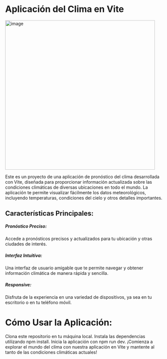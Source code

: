 

# Aplicación del Clima en Vite
<img width="480" alt="image" src="https://github.com/conradojuliosisnero/WeatherApp/assets/111514635/68a8f91c-8c94-43bd-a1f3-48cbbcbd7cb6">



Este es un proyecto de una aplicación de pronóstico del clima desarrollada con Vite, diseñada para proporcionar información actualizada sobre las condiciones climáticas de diversas ubicaciones en todo el mundo. La aplicación te permite visualizar fácilmente los datos meteorológicos, incluyendo temperaturas, condiciones del cielo y otros detalles importantes.

## Características Principales:
##### Pronóstico Preciso: 
Accede a pronósticos precisos y actualizados para tu ubicación y otras ciudades de interés.

##### Interfaz Intuitiva: 
Una interfaz de usuario amigable que te permite navegar y obtener información climática de manera rápida y sencilla.

##### Responsive: 
Disfruta de la experiencia en una variedad de dispositivos, ya sea en tu escritorio o en tu teléfono móvil.

# Cómo Usar la Aplicación:
Clona este repositorio en tu máquina local.
Instala las dependencias utilizando npm install.
Inicia la aplicación con npm run dev.
¡Comienza a explorar el mundo del clima con nuestra aplicación en Vite y mantente al tanto de las condiciones climáticas actuales!
